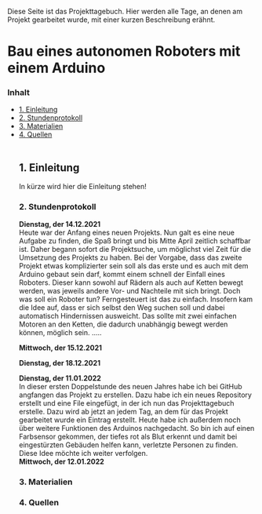 Diese Seite ist das Projekttagebuch. Hier werden alle Tage, an denen am Projekt gearbeitet wurde, mit einer kurzen Beschreibung erähnt.

<h1>Bau eines autonomen Roboters mit einem Arduino</h1>

<h3> Inhalt </h3>
<ul style="list-stlye-type:none">
<li><a href="#kapitell">1. Einleitung</a></h2></li>
<li><a href="#kapitel2">2. Stundenprotokoll</a></h2></li>
<li><a href="#kapitel3">3. Materialien</a></h2></li>
<li><a href="#kapitel4">4. Quellen</a></h2></li>
<br>
<h2 id="kapitell">1. Einleitung</h2>
<p>In kürze wird hier die Einleitung stehen!<br></p>

<h3 id="kapitel2">2. Stundenprotokoll</a></h2></li>
<b>Dienstag, der 14.12.2021</b><br>
  Heute war der Anfang eines neuen Projekts. Nun galt es eine neue Aufgabe zu finden, die Spaß bringt und bis Mitte April zeitlich schaffbar ist. Daher begann sofort die Projektsuche, um möglichst viel Zeit für die Umsetzung des Projekts zu haben. Bei der Vorgabe, dass das zweite Projekt etwas komplizierter sein soll als das erste und es auch mit dem Arduino gebaut sein darf, kommt einem schnell der Einfall eines Roboters. Dieser kann sowohl auf Rädern als auch auf Ketten bewegt werden, was jeweils andere Vor- und Nachteile mit sich bringt. Doch was soll ein Roboter tun? Ferngesteuert ist das zu einfach. Insofern kam die Idee auf, dass er sich selbst den Weg suchen soll und dabei automatisch Hindernissen ausweicht. Das sollte mit zwei einfachen Motoren an den Ketten, die dadurch unabhängig bewegt werden können, möglich sein. ..... <br></p>
  
<b>Mittwoch, der 15.12.2021</b><br>

<b>Dienstag, der 18.12.2021</b><br>

<b>Dienstag, der 11.01.2022</b><br>
  In dieser ersten Doppelstunde des neuen Jahres habe ich bei GitHub angfangen das Projekt zu erstellen. Dazu habe ich ein neues Repository erstellt und eine File eingefügt, in der ich nun das Projekttagebuch erstelle. Dazu wird ab jetzt an jedem Tag, an dem für das Projekt gearbeitet wurde ein Eintrag erstellt. Heute habe ich außerdem noch über weitere Funktionen des Arduinos nachgedacht. So bin ich auf einen Farbsensor gekommen, der tiefes rot als Blut erkennt und damit bei eingestürzten Gebäuden helfen kann, verletzte Personen zu finden. Diese Idee möchte ich weiter verfolgen.   
<b>Mittwoch, der 12.01.2022</b><br>

<h3 id="kapitel3">3. Materialien</a></h2></li>

<h3 id="kapitel4">4. Quellen</a></h2></li>

